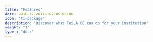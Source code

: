```yaml
---
title: "Features"
date: 2018-12-28T11:02:05+06:00
icon: "ti-package"
description: "Discover what TeSLA CE can do for your institution"
weight: "1"
type : "docs"
---
```

